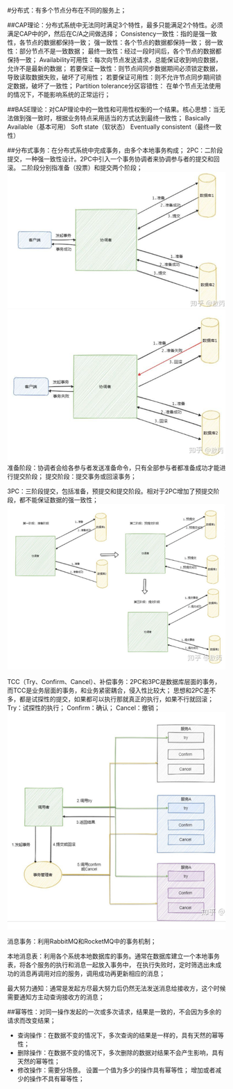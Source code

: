 #分布式：有多个节点分布在不同的服务上；

##CAP理论：分布式系统中无法同时满足3个特性，最多只能满足2个特性。必须满足CAP中的P，然后在C/A之间做选择；
Consistency一致性：指的是强一致性，各节点的数据都保持一致；
    强一致性：各个节点的数据都保持一致；
    弱一致性：部分节点不是一致数据；
    最终一致性：经过一段时间后，各个节点的数据都保持一致；
Availability可用性：每次向节点发送请求，总能保证收到响应数据，允许不是最新的数据；
    若要保证一致性：则节点间同步数据期间必须锁定数据，导致读取数据失败，破坏了可用性；
    若要保证可用性：则不允许节点同步期间锁定数据，破坏了一致性；
Partition tolerance分区容错性：
    在单个节点无法使用的情况下，不能影响系统的正常运行；

##BASE理论：对CAP理论中的一致性和可用性权衡的一个结果。核心思想：当无法做到强一致时，根据业务特点采用适当的方式达到最终一致性；
Basically Available（基本可用）
Soft state（软状态）
Eventually consistent（最终一致性）

##分布式事务：在分布式系统中完成事务，由多个本地事务构成；
2PC：二阶段提交，一种强一致性设计。2PC中引入一个事务协调者来协调参与者的提交和回滚。
二阶段分别指准备（投票）和提交两个阶段；
![img.png](img.png)
![img_1.png](img_1.png)
准备阶段：协调者会给各参与者发送准备命令，只有全部参与者都准备成功才能进行提交阶段；
提交阶段：提交事务或回滚事务；

3PC：三阶段提交，包括准备，预提交和提交阶段。相对于2PC增加了预提交阶段，都不能保证数据的强一致性；
![img_2.png](img_2.png)

TCC（Try、Confirm、Cancel）、补偿事务：2PC和3PC是数据库层面的事务，而TCC是业务层面的事务，和业务紧密耦合，侵入性比较大；
思想和2PC差不多，都是试探性的提交，如果都可以执行那就真正的执行，如果不行就回滚；
Try：试探性的执行；
Confirm：确认；
Cancel：撤销；
![img_3.png](img_3.png)

消息事务：利用RabbitMQ和RocketMQ中的事务机制；

本地消息表：利用各个系统本地数据库的事务。通常在数据库建立一个本地事务表，将各个服务的执行和消息一起放入事务中，
在执行失败时，定时筛选出未成功的消息再调用对应的服务，调用成功再更新相应的消息；

最大努力通知：通常是发起方尽最大努力后仍然无法发送消息给接收方，这个时候需要通知方主动查询接收方的消息；

##幂等性：对同一操作发起的一次或多次请求，结果是一致的，不会因为多余的请求而改变结果；
- 查询操作：在数据不变的情况下，多次查询的结果是一样的，具有天然的幂等性；
- 删除操作：在数据不变的情况下，多次删除的数据对结果不会产生影响，具有天然的幂等性；
- 修改操作：需要分场景。
    设置一个值为多少的操作具有幂等性；
    增加或者减少的操作不具有幂等性；
